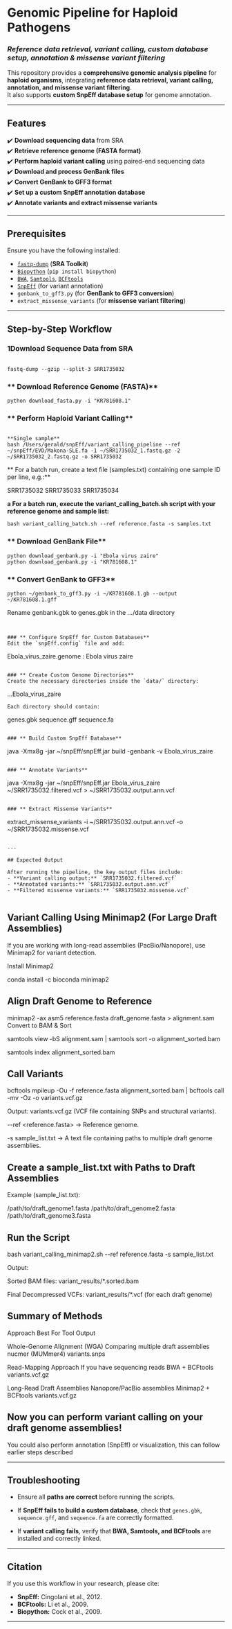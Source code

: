 # Genomic Pipeline for Haploid Pathogens

### *Reference data retrieval, variant calling, custom database setup, annotation & missense variant filtering*

This repository provides a **comprehensive genomic analysis pipeline** for **haploid organisms**, integrating **reference data retrieval, variant calling, annotation, and missense variant filtering**.  
It also supports **custom SnpEff database setup** for genome annotation.

---

## Features

✔️ **Download sequencing data** from SRA  
✔️ **Retrieve reference genome (FASTA format)**  
✔️ **Perform haploid variant calling** using paired-end sequencing data  
✔️ **Download and process GenBank files**  
✔️ **Convert GenBank to GFF3 format**  
✔️ **Set up a custom SnpEff annotation database**  
✔️ **Annotate variants and extract missense variants**  

---

## Prerequisites

Ensure you have the following installed:
- [`fastq-dump`](https://github.com/ncbi/sra-tools) (**SRA Toolkit**)
- [`Biopython`](https://biopython.org/) (`pip install biopython`)
- [`BWA`](http://bio-bwa.sourceforge.net/), [`Samtools`](http://www.htslib.org/), [`BCFtools`](http://www.htslib.org/)  
- [`SnpEff`](https://pcingola.github.io/SnpEff/) (for variant annotation)  
- `genbank_to_gff3.py` (for **GenBank to GFF3 conversion**)  
- `extract_missense_variants` (for **missense variant filtering**)  

---

## Step-by-Step Workflow

### **1Download Sequence Data from SRA**

```

fastq-dump --gzip --split-3 SRR1735032

```

### ** Download Reference Genome (FASTA)**

```
python download_fasta.py -i "KR781608.1"
```

### ** Perform Haploid Variant Calling**

```

**Single sample**
bash /Users/gerald/snpEff/variant_calling_pipeline --ref ~/snpEff/EVD/Makona-SLE.fa -1 ~/SRR1735032_1.fastq.gz -2 ~/SRR1735032_2.fastq.gz -o SRR1735032

```


 ** For a batch run, create a text file (samples.txt) containing one sample ID per line, e.g.:**

   SRR1735032
   SRR1735033
   SRR1735034

 **a For a batch run, execute the variant_calling_batch.sh script with your reference genome and sample list:**

```
bash variant_calling_batch.sh --ref reference.fasta -s samples.txt

```

### ** Download GenBank File**

```
python download_genbank.py -i "Ebola virus zaire"
python download_genbank.py -i "KR781608.1"

```

### ** Convert GenBank to GFF3**

```
python ~/genbank_to_gff3.py -i ~/KR781608.1.gb --output ~/KR781608.1.gff

```
Rename genbank.gbk to genes.gbk in the .../data directory
 
```


### ** Configure SnpEff for Custom Databases**
Edit the `snpEff.config` file and add:

```

Ebola_virus_zaire.genome : Ebola virus zaire

```

### ** Create Custom Genome Directories**
Create the necessary directories inside the `data/` directory:

```

...Ebola_virus_zaire

```
Each directory should contain:

```
genes.gbk
sequence.gff
sequence.fa
```

### ** Build Custom SnpEff Database**

```
java -Xmx8g -jar ~/snpEff/snpEff.jar build -genbank -v Ebola_virus_zaire

```

### ** Annotate Variants**

```
java -Xmx8g -jar ~/snpEff/snpEff.jar Ebola_virus_zaire ~/SRR1735032.filtered.vcf > ~/SRR1735032.output.ann.vcf

```

### ** Extract Missense Variants**

```
extract_missense_variants -i ~/SRR1735032.output.ann.vcf -o ~/SRR1735032.missense.vcf

```

---

## Expected Output

After running the pipeline, the key output files include:
- **Variant calling output:** `SRR1735032.filtered.vcf`
- **Annotated variants:** `SRR1735032.output.ann.vcf`
- **Filtered missense variants:** `SRR1735032.missense.vcf`


```
## Variant Calling Using Minimap2 (For Large Draft Assemblies)

If you are working with long-read assemblies (PacBio/Nanopore), use Minimap2 for variant detection.

Install Minimap2

conda install -c bioconda minimap2

## Align Draft Genome to Reference

minimap2 -ax asm5 reference.fasta draft_genome.fasta > alignment.sam
Convert to BAM & Sort

samtools view -bS alignment.sam | samtools sort -o alignment_sorted.bam

samtools index alignment_sorted.bam

## Call Variants

bcftools mpileup -Ou -f reference.fasta alignment_sorted.bam | bcftools call -mv -Oz -o variants.vcf.gz

Output: variants.vcf.gz (VCF file containing SNPs and structural variants).

--ref <reference.fasta> → Reference genome.

-s sample_list.txt → A text file containing paths to multiple draft genome assemblies.


## Create a sample_list.txt with Paths to Draft Assemblies

Example (sample_list.txt):

/path/to/draft_genome1.fasta
/path/to/draft_genome2.fasta
/path/to/draft_genome3.fasta

## Run the Script

bash variant_calling_minimap2.sh --ref reference.fasta -s sample_list.txt

Output:

Sorted BAM files: variant_results/*.sorted.bam

Final Decompressed VCFs: variant_results/*.vcf (for each draft genome)

## Summary of Methods

Approach	Best For	Tool	Output

Whole-Genome Alignment (WGA)	Comparing multiple draft assemblies	nucmer (MUMmer4)	variants.snps

Read-Mapping Approach	If you have sequencing reads	BWA + BCFtools	variants.vcf.gz

Long-Read Draft Assemblies	Nanopore/PacBio assemblies	Minimap2 + BCFtools	variants.vcf.gz

## Now you can perform variant calling on your draft genome assemblies!

  You could also perform annotation (SnpEff) or visualization, this can follow earlier steps described

---

##  Troubleshooting

- Ensure all **paths are correct** before running the scripts.
  
- If **SnpEff fails to build a custom database**, check that `genes.gbk`, `sequence.gff`, and `sequence.fa` are correctly formatted.
  
- If **variant calling fails**, verify that **BWA, Samtools, and BCFtools** are installed and correctly linked.

---

## Citation

If you use this workflow in your research, please cite:
- **SnpEff:** Cingolani et al., 2012.
- **BCFtools:** Li et al., 2009.
- **Biopython:** Cock et al., 2009.

---


